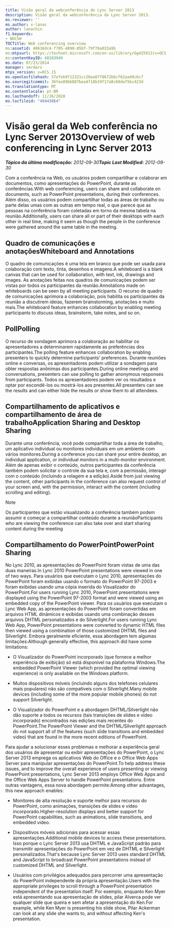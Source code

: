 ```yaml
---
title: Visão geral da webconferência do Lync Server 2013
description: Visão geral da webconferência do Lync Server 2013.
ms.reviewer: ''
ms.author: v-lanac
author: lanachin
f1.keywords:
- NOCSH
TOCTitle: Web conferencing overview
ms:assetid: 40616dc4-f705-4890-85bf-79f76a033a9b
ms:mtpsurl: https://technet.microsoft.com/en-us/library/Gg425913(v=OCS.15)
ms:contentKeyID: 48183949
ms.date: 07/23/2014
manager: serdars
mtps_version: v=OCS.15
ms.openlocfilehash: 57efeb9f12321cc28ea87f8672bbcf62aa49c6c7
ms.sourcegitcommit: 36fee89bb887bea4f18b19f17a8c69daf5bc423d
ms.translationtype: MT
ms.contentlocale: pt-BR
ms.lasthandoff: 11/26/2020
ms.locfileid: "49443864"
---
```

# <a name="overview-of-web-conferencing-in-lync-server-2013"></a><span data-ttu-id="09176-103">Visão geral da Web conferência no Lync Server 2013</span><span class="sxs-lookup"><span data-stu-id="09176-103">Overview of web conferencing in Lync Server 2013</span></span>

<div data-xmlns="http://www.w3.org/1999/xhtml">

<div class="topic" data-xmlns="http://www.w3.org/1999/xhtml" data-msxsl="urn:schemas-microsoft-com:xslt" data-cs="https://msdn.microsoft.com/">

<div data-asp="https://msdn2.microsoft.com/asp">



</div>

<div id="mainSection">

<div id="mainBody"><span data-ttu-id="09176-104">

<span> </span></span><span class="sxs-lookup"><span data-stu-id="09176-104">

<span> </span></span></span>

<span data-ttu-id="09176-105">_**Tópico da última modificação:** 2012-09-30_</span><span class="sxs-lookup"><span data-stu-id="09176-105">_**Topic Last Modified:** 2012-09-30_</span></span>

<span data-ttu-id="09176-106">Com a conferência na Web, os usuários podem compartilhar e colaborar em documentos, como apresentações do PowerPoint, durante as conferências.</span><span class="sxs-lookup"><span data-stu-id="09176-106">With web conferencing, users can share and collaborate on documents, such as PowerPoint presentations, during their conferences.</span></span> <span data-ttu-id="09176-107">Além disso, os usuários podem compartilhar todas as áreas de trabalho ou parte delas umas com as outras em tempo real, o que parece que as pessoas na conferência foram coletadas em torno da mesma tabela na reunião.</span><span class="sxs-lookup"><span data-stu-id="09176-107">Additionally, users can share all or part of their desktops with each other in real time, making it seem as though the people in the conference were gathered around the same table in the meeting.</span></span>

<div>

## <a name="whiteboard-and-annotations"></a><span data-ttu-id="09176-108">Quadro de comunicações e anotações</span><span class="sxs-lookup"><span data-stu-id="09176-108">Whiteboard and Annotations</span></span>

<span data-ttu-id="09176-109">O quadro de comunicações é uma tela em branco que pode ser usada para colaboração com texto, tinta, desenhos e imagens.</span><span class="sxs-lookup"><span data-stu-id="09176-109">A whiteboard is a blank canvas that can be used for collaboration, with text, ink, drawings and images.</span></span> <span data-ttu-id="09176-110">As anotações feitas nos quadros de comunicações podem ser vistas por todos os participantes da reunião.</span><span class="sxs-lookup"><span data-stu-id="09176-110">Annotations made on whiteboards can be seen by all meeting participants.</span></span> <span data-ttu-id="09176-111">O recurso de quadro de comunicações aprimora a colaboração, pois habilita os participantes da reunião a discutirem ideias, fazerem brainstorming, anotações e muito mais.</span><span class="sxs-lookup"><span data-stu-id="09176-111">The whiteboard feature enhances collaboration by enabling meeting participants to discuss ideas, brainstorm, take notes, and so on.</span></span>

</div>

<div>

## <a name="polling"></a><span data-ttu-id="09176-112">Poll</span><span class="sxs-lookup"><span data-stu-id="09176-112">Polling</span></span>

<span data-ttu-id="09176-113">O recurso de sondagem aprimora a colaboração ao habilitar os apresentadores a determinarem rapidamente as preferências dos participantes.</span><span class="sxs-lookup"><span data-stu-id="09176-113">The polling feature enhances collaboration by enabling presenters to quickly determine participants’ preferences.</span></span> <span data-ttu-id="09176-114">Durante reuniões online e conversas, os apresentadores podem utilizar a sondagem para obter respostas anônimas dos participantes.</span><span class="sxs-lookup"><span data-stu-id="09176-114">During online meetings and conversations, presenters can use polling to gather anonymous responses from participants.</span></span> <span data-ttu-id="09176-115">Todos os apresentadores podem ver os resultados e optar por escondê-los ou mostrá-los aos presentes.</span><span class="sxs-lookup"><span data-stu-id="09176-115">All presenters can see the results and can either hide the results or show them to all attendees.</span></span>

</div>

<div>

## <a name="application-sharing-and-desktop-sharing"></a><span data-ttu-id="09176-116">Compartilhamento de aplicativos e compartilhamento de área de trabalho</span><span class="sxs-lookup"><span data-stu-id="09176-116">Application Sharing and Desktop Sharing</span></span>

<span data-ttu-id="09176-117">Durante uma conferência, você pode compartilhar toda a área de trabalho, um aplicativo individual ou monitores individuais em um ambiente com vários monitores.</span><span class="sxs-lookup"><span data-stu-id="09176-117">During a conference you can share your entire desktop, an individual application, or individual monitors in a multi-monitor environment.</span></span> <span data-ttu-id="09176-118">Além de apenas exibir o conteúdo, outros participantes da conferência também podem solicitar o controle da sua tela e, com a permissão, interagir com o conteúdo (incluindo a rolagem e a edição).</span><span class="sxs-lookup"><span data-stu-id="09176-118">Aside from just viewing the content, other participants in the conference can also request control of your screen and, with the permission, interact with the content (including scrolling and editing).</span></span>

<div>


> [!NOTE]  
> <span data-ttu-id="09176-119">Os participantes que estão visualizando a conferência também podem assumir e começar a compartilhar conteúdo durante a reunião</span><span class="sxs-lookup"><span data-stu-id="09176-119">Participants who are viewing the conference can also take over and start sharing content during the meeting</span></span>



</div>

</div>

<div>

## <a name="powerpoint-sharing"></a><span data-ttu-id="09176-120">Compartilhamento do PowerPoint</span><span class="sxs-lookup"><span data-stu-id="09176-120">PowerPoint Sharing</span></span>

<span data-ttu-id="09176-121">No Lync 2010, as apresentações do PowerPoint foram vistas de uma das duas maneiras.</span><span class="sxs-lookup"><span data-stu-id="09176-121">In Lync 2010 PowerPoint presentations were viewed in one of two ways.</span></span> <span data-ttu-id="09176-122">Para usuários que executam o Lync 2010, apresentações do PowerPoint foram exibidas usando o formato do PowerPoint 97-2003 e foram exibidas usando uma cópia inserida do Visualizador do PowerPoint.</span><span class="sxs-lookup"><span data-stu-id="09176-122">For users running Lync 2010, PowerPoint presentations were displayed using the PowerPoint 97-2003 format and were viewed using an embedded copy of the PowerPoint viewer.</span></span> <span data-ttu-id="09176-123">Para os usuários que executam o Lync Web App, as apresentações do PowerPoint foram convertidas em arquivos HTML dinâmicos e exibidas usando uma combinação desses arquivos DHTML personalizados e do Silverlight.</span><span class="sxs-lookup"><span data-stu-id="09176-123">For users running Lync Web App, PowerPoint presentations were converted to dynamic HTML files then viewed using a combination of those customized DHTML files and Silverlight.</span></span> <span data-ttu-id="09176-124">Embora geralmente eficiente, essa abordagem tem algumas limitações:</span><span class="sxs-lookup"><span data-stu-id="09176-124">Although generally effective, this approach did have some limitations:</span></span>

  - <span data-ttu-id="09176-125">O Visualizador do PowerPoint incorporado (que fornece a melhor experiência de exibição) só está disponível na plataforma Windows.</span><span class="sxs-lookup"><span data-stu-id="09176-125">The embedded PowerPoint Viewer (which provided the optimal viewing experience) is only available on the Windows platform.</span></span>

  - <span data-ttu-id="09176-126">Muitos dispositivos móveis (incluindo alguns dos telefones celulares mais populares) não são compatíveis com o Silverlight.</span><span class="sxs-lookup"><span data-stu-id="09176-126">Many mobile devices (including some of the more popular mobile phones) do not support Silverlight.</span></span>

  - <span data-ttu-id="09176-127">O Visualizador do PowerPoint e a abordagem DHTML/Silverlight não dão suporte a todos os recursos (tais transições de slides e vídeo incorporado) encontrados nas edições mais recentes do PowerPoint.</span><span class="sxs-lookup"><span data-stu-id="09176-127">The PowerPoint Viewer and the DHTML/Silverlight approach do not support all of the features (such slide transitions and embedded video) that are found in the more recent editions of PowerPoint.</span></span>

<span data-ttu-id="09176-128">Para ajudar a solucionar esses problemas e melhorar a experiência geral dos usuários de apresentar ou exibir apresentações do PowerPoint, o Lync Server 2013 emprega os aplicativos Web do Office e o Office Web Apps Server para manipular apresentações do PowerPoint.</span><span class="sxs-lookup"><span data-stu-id="09176-128">To help address these issues, and to improve the overall experience of users presenting or viewing PowerPoint presentations, Lync Server 2013 employs Office Web Apps and the Office Web Apps Server to handle PowerPoint presentations.</span></span> <span data-ttu-id="09176-129">Entre outras vantagens, essa nova abordagem permite:</span><span class="sxs-lookup"><span data-stu-id="09176-129">Among other advantages, this new approach enables:</span></span>

  - <span data-ttu-id="09176-130">Monitores de alta resolução e suporte melhor para recursos do PowerPoint, como animações, transições de slides e vídeo incorporado.</span><span class="sxs-lookup"><span data-stu-id="09176-130">Higher-resolution displays and better support for PowerPoint capabilities, such as animations, slide transitions, and embedded video.</span></span>

  - <span data-ttu-id="09176-131">Dispositivos móveis adicionais para acessar essas apresentações.</span><span class="sxs-lookup"><span data-stu-id="09176-131">Additional mobile devices to access these presentations.</span></span> <span data-ttu-id="09176-132">Isso porque o Lync Server 2013 usa DHTML e JavaScript padrão para transmitir apresentações do PowerPoint em vez de DHTML e Silverlight personalizados.</span><span class="sxs-lookup"><span data-stu-id="09176-132">That's because Lync Server 2013 uses standard DHTML and JavaScript to broadcast PowerPoint presentations instead of customized DHTML and Silverlight.</span></span>

  - <span data-ttu-id="09176-133">Usuários com privilégios adequados para percorrer uma apresentação do PowerPoint independente da própria apresentação.</span><span class="sxs-lookup"><span data-stu-id="09176-133">Users with the appropriate privileges to scroll through a PowerPoint presentation independent of the presentation itself.</span></span> <span data-ttu-id="09176-134">Por exemplo, enquanto Ken Myer está apresentando sua apresentação de slides, pilar Alverca pode ver qualquer slide que queira e sem afetar a apresentação do Ken.</span><span class="sxs-lookup"><span data-stu-id="09176-134">For example, while Ken Myer is presenting his slide show, Pilar Ackerman can look at any slide she wants to, and without affecting Ken's presentation.</span></span>

<span data-ttu-id="09176-135"></div>

</div>

<span> </span>

</div>

</div>

</span><span class="sxs-lookup"><span data-stu-id="09176-135"></div>

</div>

<span> </span>

</div>

</div>

</span></span></div>

